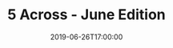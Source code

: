 ---
title: 5 Across - June Edition
date: '2019-06-26T17:00:00'
eventbrite_url: https://www.eventbrite.com/edit?eid=61104839219
feature: true
location: Awesome Inc
image_url: "/images/events/5-across-pitch-min.jpg"
id: 5_across
---